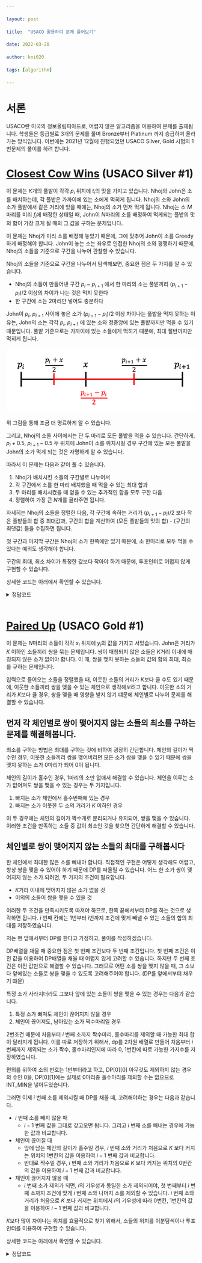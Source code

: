 ```yaml
---

layout: post

title:  "USACO 활용하여 문제 풀어보기"

date: 2022-03-20

author: kni020

tags: [algorithm]

---
```


# 서론
USACO란 미국의 정보올림피아드로, 어렵지 않은 알고리즘을 이용하여 문제를 출제됩니다. 학생들은 등급별로 3개의 문제를 풀며 Bronze부터 Platinum 까지 승급하며 올라가는 방식입니다. 이번에는 2021년 12월에 진행되었던 USACO Silver, Gold 시험의 1번문제의 풀이를 하려 합니다. 

# [Closest Cow Wins](https://www.acmicpc.net/problem/23875) (USACO Silver #1)

이 문제는 $K$개의 풀밭이 각각 $p_i$ 위치에 $t_i$의 맛을 가지고 있습니다. Nhoj와 John은 소를 배치하는데, 각 풀밭은 가까이에 있는 소에게 먹히게 됩니다. Nhoj의 소와 John의 소가 풀밭에서 같은 거리에 있을 때에는, Nhoj의 소가 먼저 먹게 됩니다. Nhoj는 소 $M$마리를 미리 $f_i$에 배정한 상태일 때, John이 $N$마리의 소를 배정하여 먹게되는 풀밭의 맛의 합이 가장 크게 될 때의 그 값을 구하는 문제입니다.

이 문제는 Nhoj가 미리 소를 배정해 놓았기 때문에, 그에 맞추어 John이 소를 Greedy하게 배정해야 합니다. John이 놓는 소는 좌우로 인접한 Nhoj의 소와 경쟁하기 때문에, Nhoj의 소들을 기준으로 구간을 나누어 관찰할 수 있습니다. 

Nhoj의 소들을 기준으로 구간을 나누어서 탐색해보면, 중요한 점은 두 가지를 알 수 있습니다.

- Nhoj의 소들이 만들어낸 구간 $p_i$  ~  $p_{i+1}$ 에서 한 마리의 소는 풀밭끼리 $(p_{i+1}-p_i)/2$ 이상의 차이가 나는 것은 먹지 못한다
- 한 구간에 소는 2마리만 넣어도 충분하다 

John이  $p_i$, $p_{i+1}$ 사이에 놓은 소가 $(p_{i+1}-p_i)/2$ 이상 차이나는 풀밭을 먹지 못하는 이유는, John의 소는 각각 $p_i$, $p_{i+1}$ 에 있는 소와 정중앙에 있는 풀밭까지만 먹을 수 있기 때문입니다. 풀밭 기준으로는 가까이에 있는 소들에게 먹히기 때문에, 최대 절반까지만 먹히게 됩니다. 


![](/assets/images/kni020/202203-1.png)

위 그림을 통해 조금 더 명료하게 알 수 있습니다.

그리고, Nhoj의 소들 사이에서는 단 두 마리로 모든 풀밭을 먹을 수 있습니다. 간단하게, $p_i+0.5$, $p_{i+1}-0.5$ 두 위치에 John이 소를 위치시킬 경우 구간에 있는 모든 풀밭을 John의 소가 먹게 되는 것은 자명하게 알 수 있습니다. 

따라서 이 문제는 다음과 같이 풀 수 있습니다. 

1. Nhoj가 배치시킨 소들의 구간별로 나누어서 
2. 각 구간에서 소를 한 마리 배치했을 때 먹을 수 있는 최대 합과 
3. 두 마리를 배치시켰을 때 얻을 수 있는 추가적인 합을 모두 구한 다음 
4. 정렬하여 가장 큰 $N$개를 골라주면 됩니다. 

자세히는 Nhoj의 소들을 정렬한 다음, 각 구간에 속하는 거리가 $(p_{i+1}-p_i)/2$ 보다 작은 풀밭들의 합 중 최대값과, 구간의 합을 계산하여 (모든 풀밭들의 맛의 합) - (구간의 최댓값) 들을 수집하면 됩니다. 

첫 구간과 마지막 구간은 Nhoj의 소가 한쪽에만 있기 때문에, 소 한마리로 모두 먹을 수 있다는 예외도 생각해야 합니다.

구간의 최대, 최소 차이가 특정한 값보다 작아야 하기 때문에, 투포인터로 어렵지 않게 구현할 수 있습니다.

상세한 코드는 아래에서 확인할 수 있습니다.

<details>
<summary>정답코드</summary>
<div markdown="1">

```c++
#include<bits/stdc++.h>
using namespace std;
typedef long long ll;
typedef pair<int,int> pii;
typedef pair<ll, ll> pll;
typedef pair<int,pair<int,int>> piii;
typedef vector<ll> vl;
typedef vector<pii> vpii;
typedef vector<pll> vpll;
#define pb push_back
#define ff first
#define ss second
#define fast_io ios::sync_with_stdio(false),cin.tie(NULL)

void Solve()
{
    int K, M, N;
    cin>>K>>M>>N;
    vpll patch; 
    vl john, list;
    for(int i=0; i<K; i++) {
        ll p, t;
        cin>>p>>t;
        patch.pb({p, t});
    }
    for(int i=0; i<M; i++) {
        ll f;
        cin>>f;
        john.pb(f);
    }
    
    sort(patch.begin(), patch.end());
    sort(john.begin(), john.end());
    
    int ind=0;
    auto st = patch.begin(), ed = patch.begin();
    ll sum=0, interval_sum = 0, interval_max = 0;

    while(ed->ff<john[0]) {
        sum += ed->ss;
        ed++;
    }
    list.pb(sum);

    while(ind<john.size()-1) {  // john[ind] ~ john[ind+1] 에서의 sum
        sum=0;
        interval_sum = 0;
        interval_max = 0;
        double interval = (john[ind+1]-john[ind])/2;
        ed = lower_bound(patch.begin(), patch.end(), make_pair(john[ind]+1,0ll));
        auto fin = lower_bound(patch.begin(), patch.end(), make_pair(john[ind+1], 0ll));
        st=ed;
        while(st<fin && ed->ff < john[ind+1]) {
            while(ed<fin && ed->ff - st->ff < interval) {
                sum += ed->ss;
                interval_sum += ed->ss;
                ed++;
            }
            interval_max = max(interval_max , sum);
            sum -= st->ss;
            st++;
        }

        list.pb(interval_max);
        list.pb(interval_sum-interval_max);

        ind++;
    }

    sum = 0;
    ed = upper_bound(patch.begin(), patch.end(), make_pair(john[ind],(ll)1e9+1));
    while(ed<patch.end()) {
        sum += ed->ss;
        ed++;
    }
    list.pb(sum);

    sort(list.begin(), list.end(),greater<ll>());

    sum=0;
    for(int i=0; i<N && i<list.size(); i++ ) {
        sum += list[i];
    }
    cout<<sum;
}

int main()
{
    fast_io; 
    Solve();
    return 0;
}
```
</div>
</details>



<br>

# [Paired Up](https://www.acmicpc.net/problem/23872) (USACO Gold #1)

이 문제는 $N$마리의 소들이 각각 $x_i$ 위치에 $y_i$의 값을 가지고 서있습니다. John은 거리가 $K$ 이하인 소들끼리 쌍을 묶는 문제입니다. 쌍이 매칭되지 않은 소들은 $K$거리 이내에 매칭되지 않은 소가 없어야 합니다. 이 때, 쌍을 맺지 못하는 소들의 값의 합의 최대, 최소를 구하는 문제입니다.

입력으로 들어오는 소들을 정렬했을 때, 이웃한 소들의 거리가 $K$보다 클 수도 있기 때문에, 이웃한 소들끼리 쌍을 맺을 수 있는 체인으로 생각해보려고 합니다. 이웃한 소의 거리가 $K$보다 클 경우, 쌍을 맺을 때 영향을 받지 않기 떄문에 체인별로 나누어 문제를 해결할 수 있습니다.

## 먼저 각 체인별로 쌍이 맺어지지 않는 소들의 최소를 구하는 문제를 해결해봅니다. 


최소를 구하는 방법은 최대를 구하는 것에 비하여 굉장히 간단합니다. 체인의 길이가 짝수인 경우, 이웃한 소들끼리 쌍을 맺어버리면 모든 소가 쌍을 맺을 수 있기 때문에 쌍을 맺지 못하는 소가 0마리가 되어 0이 됩니다.

체인의 길이가 홀수인 경우, 1마리의 소만 없애서 해결할 수 있습니다. 체인을 이루는 소가 없어져도 쌍을 맺을 수 있는 경우는 두 가지입니다. 

1. 빠지는 소가 체인에서 홀수번째에 있는 경우
2. 빠지는 소가 이웃한 두 소의 거리가 $K$ 이하인 경우

이 두 경우에는 체인의 길이가 짝수개로 분리되거나 유지되어, 쌍을 맺을 수 있습니다. 이러한 조건을 만족하는 소들 중 값이 최소인 것을 찾으면 간단하게 해결할 수 있습니다.

## 체인별로 쌍이 맺어지지 않는 소들의 최대를 구해봅시다

한 체인에서 최대한 많은 소를 빼내야 합니다. 직접적인 구현은 어떻게 생각해도 어렵고, 항상 쌍을 맺을 수 있어야 하기 때문에 DP를 떠올릴 수 있습니다. 어느 한 소가 쌍이 맺어지지 않는 소가 되려면, 두 가지의 조건이 필요합니다. 

- $K$거리 이내에 맺어지지 않은 소가 없을 것
- 이외의 소들이 쌍을 맺을 수 있을 것

이러한 두 조건을 만족시키도록 따져야 하므로, 한쪽 끝에서부터 DP를 하는 것으로 생각하면 됩니다. $i$ 번째 칸에는 1번부터 $i$번까지 조건에 맞게 빼낼 수 있는 소들의 합의 최대를 저장하였습니다.

저는 맨 앞에서부터 DP를 한다고 가정하고, 풀이를 작성하겠습니다.

DP배열을 채울 때 중요한 점은 첫 번째 조건보다 두 번째 조건입니다. 첫 번째 조건은 이전 값을 이용하여 DP배열을 채울 때 어렵지 않게 고려할 수 있습니다. 하지만 두 번째 조건은 이전 값만으로 해결할 수 있습니다. 그러므로 어떤 소를 쌍을 맺지 않을 때, 그 소보다 앞에있는 소들로 쌍을 맺을 수 있도록 고려해주어야 합니다. (DP를 앞에서부터 채우기 떄문) 

특정 소가 사라지더라도 그보다 앞에 있는 소들이 쌍을 맺을 수 있는 경우는 다음과 같습니다.

1. 특정 소가 빠져도 체인이 끊어지지 않을 경우
2. 체인이 끊어져도, 남아있는 소가 짝수마리일 경우

2번조건 때문에 처음부터 $i$ 번째 소까지 짝수마리, 홀수마리를 제외할 때 가능한 최대 합이 달라지게 됩니다. 이를 따로 저장하기 위해서, dp를 2차원 배열로 만들어 처음부터 $i$ 번째까지 제외되는 소가 짝수, 홀수마리인지에 따라 0, 1번칸에 따로 가능한 가지수를 저장하였습니다. 

편의를 위하여 소의 번호는 1번부터라고 하고, DP[0][0] 아무것도 제외하지 않는 경우의 수인 0을, DP[0][1]에는 실제로 0마리중 홀수마리를 제외할 수는 없으므로 INT_MIN을 넣어두었습니다. 

그러면 이제 $i$ 번째 소를 제외시킬 때 DP를 채울 때, 고려해야하는 경우는 다음과 같습니다.

- $i$ 번째 소를 빼지 않을 때
    - $i-1$ 번째 값을 그대로 갖고오면 됩니다. 그리고 $i$ 번째 소를 빼내는 경우에 가능한 값과 비교합니다.
- 체인이 끊어질 때
    - 앞에 남는 체인의 길이가 홀수일 경우, $i$ 번째 소와 거리가 처음으로 $K$ 보다 커지는 위치의 1번칸의 값을 이용하여 $i-1$ 번째 값과 비교합니다.
    - 반대로 짝수일 경우, $i$ 번째 소와 거리가 처음으로 $K$ 보다 커지는 위치의 0번칸의 값을 이용하여 $i-1$ 번째 값과 비교합니다.
- 체인이 끊어지지 않을 때
    - $i$ 번째 소가 제외가 되면, $i$의 기우성과 동일한 소가 제외되어야, 첫 번째부터 $i$ 번째 소까지 조건에 맞게 $i$ 번째 소와 나머지 소를 제외할 수 있습니다. $i$ 번째 소와 거리가 처음으로 $K$ 보다 커지는 위치에서 $i$의 기우성에 따라 0번칸, 1번칸의 값을 이용하여 $i-1$ 번째 값과 비교합니다.

$K$보다 많이 차이나는 위치를 효율적으로 찾기 위해서, 소들의 위치를 이분탐색이나 투포인터를 이용하여 구현할 수 있습니다. 

상세한 코드는 아래에서 확인할 수 있습니다.

<details>
<summary>정답코드</summary>
<div markdown="1">

```c++
#include<bits/stdc++.h>
using namespace std;
#define pii pair<int,int>
#define X first
#define Y second

int k;
vector<pii> v;

// Chain에서 빠지는게 최소일 때
int get_min() {
    if(v.size()%2==1) return 0;
    int ret = 1e9;
    for(int i=1; i<v.size(); i++) {
        if(i%2==1 || v[i+1].X - v[i-1].X <= k) ret = min(ret, v[i].Y);
    }
    return ret;
}

//Chain에서 최대로 뺼 때
int get_max(){
    int dp[v.size()][2]; // 1 to v.size()

    memset(dp, 0, sizeof(dp));

    dp[0][0] =  0; // 0 : 처음 ~ index까지 제외된 것이 짝수개
    dp[0][1] = INT_MIN;
    int fr=1, bk=1;

    //two pointer (차이가 k 초과)
    //chain이 끊기는지, 아닌지 case 분리
    while(bk<v.size() && v[bk].X - v[fr].X <= k) {
        if(bk%2==1 || bk==v.size()-1 || v[bk+1].X - v[bk-1].X <= k) {
            dp[bk][1] = max(v[bk].Y , dp[bk-1][1]);
        }
        else {
            dp[bk][1] = dp[bk-1][1];
        }
        bk++;
    }
    
    while(bk<v.size()) {
        while(v[bk].X - v[fr+1].X > k) {
            fr++;
        }

        if(bk==v.size()-1 || v[bk+1].X - v[bk-1].X <= k) { 
            //chain이 유지될 때
            dp[bk][1] = max(dp[bk-1][1], dp[fr][0] + v[bk].Y);
            dp[bk][0] = max(dp[bk-1][0], dp[fr][1] + v[bk].Y);
        }
        else { 
            //chain이 분리될 경우
            if(bk%2==0) { 
                //왼쪽 chain에는 홀수개의 숫자
                dp[bk][0] = max(dp[bk-1][0], dp[fr][1] + v[bk].Y);
                dp[bk][1] = dp[bk-1][1];
            }
            else { 
                //왼쪽 chain에는 짝수개의 숫자
                dp[bk][1] = max(dp[bk-1][1], dp[fr][0] + v[bk].Y);
                dp[bk][0] = dp[bk-1][0];
            }
        }
        bk++;
    }
    if((v.size()-1)%2==0) return dp[v.size()-1][0];
    else return dp[v.size()-1][1];
}

int main()
{
    ios::sync_with_stdio(false);
    cin.tie(0);
    int t, n, x, y, befx;
    int ans = 0;
    cin>>t>>n>>k;
    v.push_back({0,0});
    while(n--) {
        cin>>x>>y;
        if(x-befx > k) {
            if(t%2) ans += get_min();
            else ans += get_max();
            v.clear();
            v.push_back({0, 0}); // 1 base 
        }
        v.push_back({x, y});
        befx = x;
    }
    if(t%2) ans += get_min();
    else ans += get_max();
    cout<<ans;
}
```

</div>
</details>
